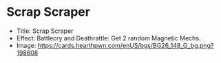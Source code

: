 # Scrap Scraper
- Title:  Scrap Scraper
- Effect:  Battlecry and Deathrattle: Get 2 random Magnetic Mechs.
- Image:  https://cards.hearthpwn.com/enUS/bgs/BG26_148_G_bg.png?198608
